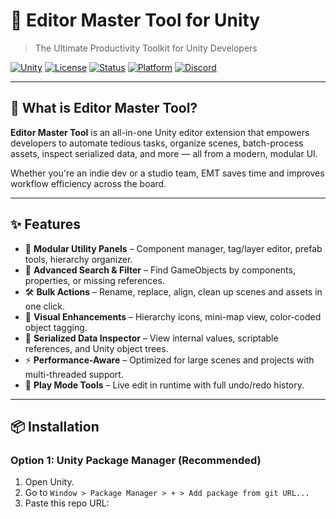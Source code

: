 # 🧠 Editor Master Tool for Unity
> The Ultimate Productivity Toolkit for Unity Developers

[![Unity](https://img.shields.io/badge/Unity-2020.3%2B-black.svg?logo=unity)](https://unity.com/)
[![License](https://img.shields.io/badge/License-MIT-blue.svg)](#license)
[![Status](https://img.shields.io/badge/status-stable-brightgreen.svg)]()
[![Platform](https://img.shields.io/badge/platform-Editor%20Only-lightgrey)]()
[![Discord](https://img.shields.io/discord/yourdiscordid.svg?label=Join%20Discord&logo=discord&color=7289DA)](https://discord.gg/gmb4dnVkRX)

---

## 🎯 What is Editor Master Tool?

**Editor Master Tool** is an all-in-one Unity editor extension that empowers developers to automate tedious tasks, organize scenes, batch-process assets, inspect serialized data, and more — all from a modern, modular UI.

Whether you're an indie dev or a studio team, EMT saves time and improves workflow efficiency across the board.

---

## ✨ Features

- 🧰 **Modular Utility Panels** – Component manager, tag/layer editor, prefab tools, hierarchy organizer.
- 🔎 **Advanced Search & Filter** – Find GameObjects by components, properties, or missing references.
- 🛠️ **Bulk Actions** – Rename, replace, align, clean up scenes and assets in one click.
- 🎨 **Visual Enhancements** – Hierarchy icons, mini-map view, color-coded object tagging.
- 🧠 **Serialized Data Inspector** – View internal values, scriptable references, and Unity object trees.
- ⚡ **Performance-Aware** – Optimized for large scenes and projects with multi-threaded support.
- 🧪 **Play Mode Tools** – Live edit in runtime with full undo/redo history.

---

## 📦 Installation

### Option 1: Unity Package Manager (Recommended)
1. Open Unity.
2. Go to `Window > Package Manager > + > Add package from git URL...`
3. Paste this repo URL:
